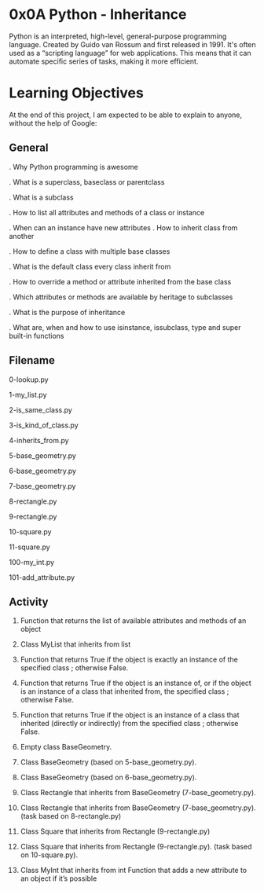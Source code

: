 # 0x0A Python - Inheritance

Python is an interpreted, high-level, general-purpose programming language. Created by Guido van Rossum and first released in 1991. It's often used as a “scripting language” for web applications. This means that it can automate specific series of tasks, making it more efficient.

# Learning Objectives
At the end of this project, I am expected to be able to explain to anyone, without the help of Google:

## General

. Why Python programming is awesome

. What is a superclass, baseclass or parentclass

. What is a subclass

. How to list all attributes and methods of a class or instance

. When can an instance have new attributes
. How to inherit class from another

. How to define a class with multiple base classes

. What is the default class every class inherit from

. How to override a method or attribute inherited from the base class

. Which attributes or methods are available by heritage to subclasses

. What is the purpose of inheritance

. What are, when and how to use isinstance, issubclass, type and super built-in functions

## Filename

0-lookup.py

1-my_list.py

2-is_same_class.py

3-is_kind_of_class.py

4-inherits_from.py

5-base_geometry.py

6-base_geometry.py

7-base_geometry.py

8-rectangle.py

9-rectangle.py

10-square.py

11-square.py

100-my_int.py

101-add_attribute.py

## Activity

1. Function that returns the list of available attributes and methods of an object

2. Class MyList that inherits from list

3. Function that returns True if the object is exactly an instance of the specified class ; otherwise False.

4. Function that returns True if the object is an instance of, or if the object is an instance of a class that inherited from, the specified class ; otherwise False.

5. Function that returns True if the object is an instance of a class that inherited (directly or indirectly) from the specified class ; otherwise False.

6. Empty class BaseGeometry.

7. Class BaseGeometry (based on 5-base_geometry.py).

8. Class BaseGeometry (based on 6-base_geometry.py).

9. Class Rectangle that inherits from BaseGeometry (7-base_geometry.py).

10. Class Rectangle that inherits from BaseGeometry (7-base_geometry.py). (task based on 8-rectangle.py)

11. Class Square that inherits from Rectangle (9-rectangle.py)

12. Class Square that inherits from Rectangle (9-rectangle.py). (task based on 10-square.py).

13. Class MyInt that inherits from int
Function that adds a new attribute to an object if it’s possible


